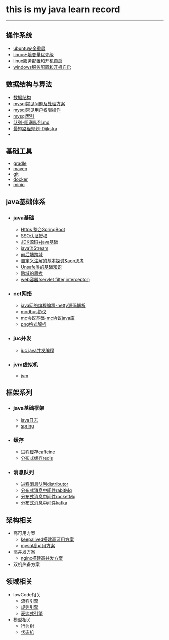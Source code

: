 # this is my java learn record

---

## 操作系统

- [ubuntu安全重启](src/main/java/org/mgd/os/ubuntu安全重启.md)
- [linux环境变量优先级](src/main/java/org/mgd/os/linux环境变量优先级.md)
- [linux服务配置和开机自启](src/main/java/org/mgd/os/systemctl服务配置.md)
- [windows服务配置和开机自启](src/main/java/org/mgd/os/windows服务配置和开机自启.md)

## 数据结构与算法

- [数据结构](src/main/java/org/mgd/dataStruct/数据结构.md)
- [mysql常见问题及处理方案](src/main/java/org/mgd/dataStruct/mysql常见问题.md)
- [mysql常见用户权限操作](src/main/java/org/mgd/dataStruct/mysql用户权限操作.md)
- [mysql索引](src/main/java/org/mgd/dataStruct/mysql索引.md)
- [队列-阻塞队列.md](src/main/java/org/mgd/dataStruct/队列-阻塞队列.md)
- [最短路径规划-Dijkstra](org/mgd/pathFind/findPath.md)
-

## 基础工具

- [gradle](src/main/java/org/mgd/tools/gradle.md)
- [maven](src/main/java/org/mgd/tools/maven.md)
- [git](src/main/java/org/mgd/tools/git.md)
- [docker](src/main/java/org/mgd/tools/docker.md)
- [minio](src/main/java/org/mgd/tools/minio.md)

## java基础体系

- ### java基础
    - [Https 整合SpringBoot](src/main/java/org/mgd/https/https.md)
    - [SSO认证授权](src/main/java/org/mgd/sso/sso.md)
    - [JDK源码+java基础](https://github.com/monday110/JDK_LEARN)
    - [java流Stream](src/main/java/org/mgd/base/stream.md)
    - [前后端跨域](src/main/java/org/mgd/base/cors/cors.md)
    - [自定义注解的基本探讨&aop思考](src/main/java/org/mgd/annotation/annotation.md)
    - [Unsafe类的基础知识](src/main/java/org/mgd/unsafe/unsafe.md)
    - [跨域的思考](src/main/java/org/mgd/base/cors/cors.md)
    - [web容器(servlet,filter,interceptor)](org/mgd/base/webServlet/webServlet.md)
- ### net网络
    - [java网络编程编程-netty源码解析](https://github.com/monday110/netty-simple-source)
    - [modbus协议](src/main/java/org/mgd/net/Modbus.md)
    - [mc协议基础-mc协议java库](https://github.com/monday110/jlib-melsec)
    - [png格式解析](src/main/java/org/mgd/png/png.md)
- ### juc并发
    - [juc java并发编程](src\main\java\org\mgd\juc\juc.md)
- ### jvm虚拟机
    - [jvm](.)

## 框架系列

- ### java基础框架
    - [java日志](src/main/java/org/mgd/log/Jlog.md)
    - [spring](.)
- ### 缓存
    - [进程缓存caffeine](.)
    - [分布式缓存redis](.)
- ### 消息队列
    - [进程消息队列distributor](.)
    - [分布式消息中间件rabitMq](.)
    - [分布式消息中间件rocketMq](.)
    - [分布式消息中间件kafka](.)

## 架构相关

- 高可用方案
    - [keepalived搭建高可用方案](src/main/java/org/mgd/avialiables/keepalived搭建高可用服务.md)
    - [mysql高可用方案](src/main/java/org/mgd/avialiables/mysql高可用.md)
- 高并发方案
    - [nginx搭建高并发方案](src/main/java/org/mgd/concurrency/nginx搭建高并发方案.md)
- 双机热备方案

## 领域相关

- lowCode相关
    - [流程引擎](.)
    - [规则引擎](.)
    - [表达式引擎](.)
- 模型相关
    - [行为树](.)
    - [状态机](.)